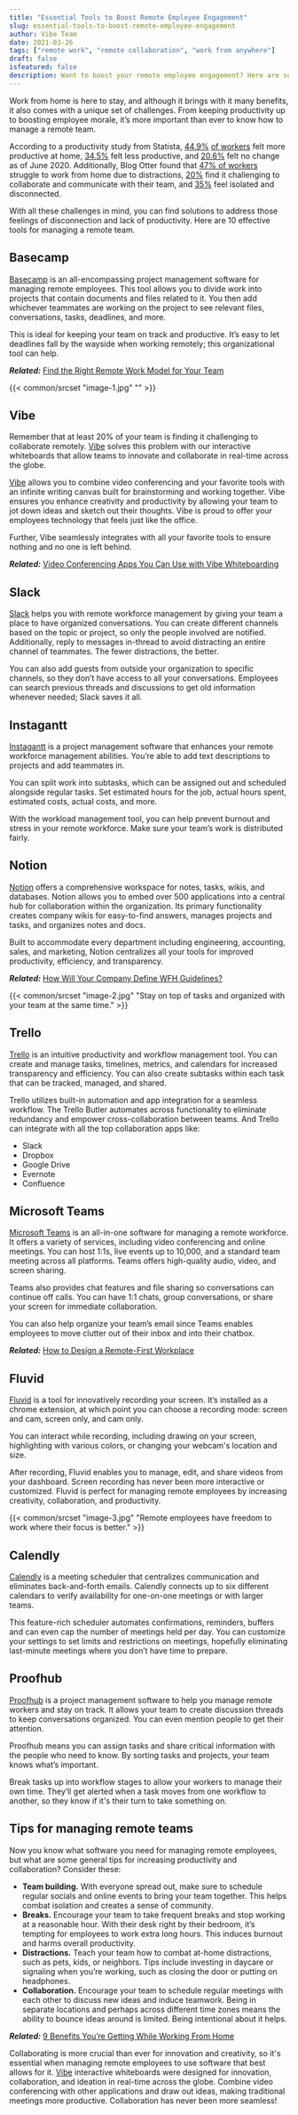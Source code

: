 ```yaml
---
title: "Essential Tools to Boost Remote Employee Engagement"
slug: essential-tools-to-boost-remote-employee-engagement
author: Vibe Team
date: 2021-03-26
tags: ["remote work", "remote collaboration", "work from anywhere"]
draft: false
isfeatured: false
description: Want to boost your remote employee engagement? Here are some of the most effective tools to promote employee producitivity.
---
```




Work from home is here to stay, and although it brings with it many benefits, it also comes with a unique set of challenges. From keeping productivity up to boosting employee morale, it’s more important than ever to know how to manage a remote team.

According to a productivity study from Statista, [44.9%](https://www.statista.com/statistics/1140732/work-from-home-productivity-employees-us/) [of workers](https://www.statista.com/statistics/1140732/work-from-home-productivity-employees-us/) felt more productive at home, [34.5%](https://www.statista.com/statistics/1140732/work-from-home-productivity-employees-us/) felt less productive, and [20.6%](https://www.statista.com/statistics/1140732/work-from-home-productivity-employees-us/) felt no change as of June 2020. Additionally, Blog Otter found that [47% of workers](https://blog.otter.ai/work-from-home-statistics/) struggle to work from home due to distractions, [20%](https://blog.otter.ai/work-from-home-statistics/) find it challenging to collaborate and communicate with their team, and [35%](https://blog.otter.ai/work-from-home-statistics/) feel isolated and disconnected.

With all these challenges in mind, you can find solutions to address those feelings of disconnection and lack of productivity. Here are 10 effective tools for managing a remote team.

## Basecamp

[Basecamp](https://basecamp.com/) is an all-encompassing project management software for managing remote employees. This tool allows you to divide work into projects that contain documents and files related to it. You then add whichever teammates are working on the project to see relevant files, conversations, tasks, deadlines, and more.

This is ideal for keeping your team on track and productive. It’s easy to let deadlines fall by the wayside when working remotely; this organizational tool can help.

***Related:*** [Find the Right Remote Work Model for Your Team](https://vibe.us/blog/find-the-right-remote-work-model-for-your-team/)


{{< common/srcset "image-1.jpg" "" >}}

## Vibe

Remember that at least 20% of your team is finding it challenging to collaborate remotely. [Vibe](https://vibe.us/) solves this problem with our interactive whiteboards that allow teams to innovate and collaborate in real-time across the globe.

[Vibe](https://vibe.us/hardware/) allows you to combine video conferencing and your favorite tools with an infinite writing canvas built for brainstorming and working together. Vibe ensures you enhance creativity and productivity by allowing your team to jot down ideas and sketch out their thoughts. Vibe is proud to offer your employees technology that feels just like the office.

Further, Vibe seamlessly integrates with all your favorite tools to ensure nothing and no one is left behind.

***Related:*** [Video Conferencing Apps You Can Use with Vibe Whiteboarding](https://vibe.us/blog/video-conferencing-apps-with-whiteboard/)

## Slack

[Slack](https://slack.com/) helps you with remote workforce management by giving your team a place to have organized conversations. You can create different channels based on the topic or project, so only the people involved are notified. Additionally, reply to messages in-thread to avoid distracting an entire channel of teammates. The fewer distractions, the better.

You can also add guests from outside your organization to specific channels, so they don’t have access to all your conversations. Employees can search previous threads and discussions to get old information whenever needed; Slack saves it all.

## Instagantt

[Instagantt](https://instagantt.com/gantt-chart-features) is a project management software that enhances your remote workforce management abilities. You’re able to add text descriptions to projects and add teammates in.

You can split work into subtasks, which can be assigned out and scheduled alongside regular tasks. Set estimated hours for the job, actual hours spent, estimated costs, actual costs, and more.

With the workload management tool, you can help prevent burnout and stress in your remote workforce. Make sure your team’s work is distributed fairly.

## Notion

[Notion](https://www.notion.so/) [](https://www.notion.so/)offers a comprehensive workspace for notes, tasks, wikis, and databases. Notion allows you to embed over 500 applications into a central hub for collaboration within the organization. Its primary functionality creates company wikis for easy-to-find answers, manages projects and tasks, and organizes notes and docs.

Built to accommodate every department including engineering, accounting, sales, and marketing, Notion centralizes all your tools for improved productivity, efficiency, and transparency.

***Related:*** [How Will Your Company Define WFH Guidelines?](https://vibe.us/blog/how-will-your-company-define-wfh-guidelines/)


{{< common/srcset "image-2.jpg" "Stay on top of tasks and organized with your team at the same time." >}}

## Trello

[Trello](https://trello.com/en-US) is an intuitive productivity and workflow management tool. You can create and manage tasks, timelines, metrics, and calendars for increased transparency and efficiency. You can also create subtasks within each task that can be tracked, managed, and shared.

Trello utilizes built-in automation and app integration for a seamless workflow. The Trello Butler automates across functionality to eliminate redundancy and empower cross-collaboration between teams. And Trello can integrate with all the top collaboration apps like:

- Slack
- Dropbox
- Google Drive
- Evernote
- Confluence
## Microsoft Teams

[Microsoft Teams](https://www.microsoft.com/en-us/microsoft-teams/group-chat-software) is an all-in-one software for managing a remote workforce. It offers a variety of services, including video conferencing and online meetings. You can host 1:1s, live events up to 10,000, and a standard team meeting across all platforms. Teams offers high-quality audio, video, and screen sharing.

Teams also provides chat features and file sharing so conversations can continue off calls. You can have 1:1 chats, group conversations, or share your screen for immediate collaboration.

You can also help organize your team’s email since Teams enables employees to move clutter out of their inbox and into their chatbox.

***Related:*** [How to Design a Remote-First Workplace](https://vibe.us/blog/how-to-design-a-remote-first-workplace/)

## Fluvid

[Fluvid](https://fluvid.com/) is a tool for innovatively recording your screen. It’s installed as a chrome extension, at which point you can choose a recording mode: screen and cam, screen only, and cam only.

You can interact while recording, including drawing on your screen, highlighting with various colors, or changing your webcam's location and size.

After recording, Fluvid enables you to manage, edit, and share videos from your dashboard. Screen recording has never been more interactive or customized. Fluvid is perfect for managing remote employees by increasing creativity, collaboration, and productivity.


{{< common/srcset "image-3.jpg" "Remote employees have freedom to work where their focus is better." >}}

## Calendly

[Calendly](https://calendly.com/) is a meeting scheduler that centralizes communication and eliminates back-and-forth emails. Calendly connects up to six different calendars to verify availability for one-on-one meetings or with larger teams.

This feature-rich scheduler automates confirmations, reminders, buffers and can even cap the number of meetings held per day. You can customize your settings to set limits and restrictions on meetings, hopefully eliminating last-minute meetings where you don’t have time to prepare.

## Proofhub

[Proofhub](https://www.proofhub.com/features) is a project management software to help you manage remote workers and stay on track. It allows your team to create discussion threads to keep conversations organized. You can even mention people to get their attention.

Proofhub means you can assign tasks and share critical information with the people who need to know. By sorting tasks and projects, your team knows what’s important.

Break tasks up into workflow stages to allow your workers to manage their own time. They’ll get alerted when a task moves from one workflow to another, so they know if it's their turn to take something on.

## Tips for managing remote teams 

Now you know what software you need for managing remote employees, but what are some general tips for increasing productivity and collaboration? Consider these:

- **Team building.** With everyone spread out, make sure to schedule regular socials and online events to bring your team together. This helps combat isolation and creates a sense of community.
- **Breaks.** Encourage your team to take frequent breaks and stop working at a reasonable hour. With their desk right by their bedroom, it’s tempting for employees to work extra long hours. This induces burnout and harms overall productivity.
- **Distractions.** Teach your team how to combat at-home distractions, such as pets, kids, or neighbors. Tips include investing in daycare or signaling when you’re working, such as closing the door or putting on headphones.
- **Collaboration.** Encourage your team to schedule regular meetings with each other to discuss new ideas and induce teamwork. Being in separate locations and perhaps across different time zones means the ability to bounce ideas around is limited. Being intentional about it helps.

***Related:*** [9 Benefits You’re Getting While Working From Home](https://vibe.us/blog/9-benefits-youre-getting-from-working-from-home/)

Collaborating is more crucial than ever for innovation and creativity, so it's essential when managing remote employees to use software that best allows for it. [Vibe](https://vibe.us/software/) interactive whiteboards were designed for innovation, collaboration, and ideation in real-time across the globe. Combine video conferencing with other applications and draw out ideas, making traditional meetings more productive. Collaboration has never been more seamless!
